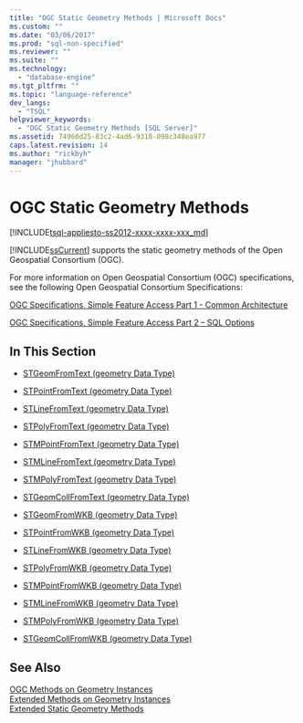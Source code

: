 ```yaml
---
title: "OGC Static Geometry Methods | Microsoft Docs"
ms.custom: ""
ms.date: "03/06/2017"
ms.prod: "sql-non-specified"
ms.reviewer: ""
ms.suite: ""
ms.technology: 
  - "database-engine"
ms.tgt_pltfrm: ""
ms.topic: "language-reference"
dev_langs: 
  - "TSQL"
helpviewer_keywords: 
  - "OGC Static Geometry Methods [SQL Server]"
ms.assetid: 74960d25-83c2-4ad6-9318-098c348ea977
caps.latest.revision: 14
ms.author: "rickbyh"
manager: "jhubbard"
---
```

# OGC Static Geometry Methods
[!INCLUDE[tsql-appliesto-ss2012-xxxx-xxxx-xxx_md](../../../integration-services/system/stored-procedures/includes/tsql-appliesto-ss2012-xxxx-xxxx-xxx-md.md)]

  [!INCLUDE[ssCurrent](../../../advanced-analytics/r-services/includes/sscurrent-md.md)] supports the static geometry methods of the Open Geospatial Consortium (OGC).  
  
 For more information on Open Geospatial Consortium (OGC) specifications, see the following Open Geospatial Consortium Specifications:  
  
 [OGC Specifications, Simple Feature Access Part 1 - Common Architecture](http://go.microsoft.com/fwlink/?LinkId=93627)  
  
 [OGC Specifications, Simple Feature Access Part 2 – SQL Options](http://go.microsoft.com/fwlink/?LinkId=93628)  
  
## In This Section  
  
-   [STGeomFromText &#40;geometry Data Type&#41;](../../../t-sql/spatial/geometry/stgeomfromtext-geometry-data-type.md)  
  
-   [STPointFromText &#40;geometry Data Type&#41;](../../../t-sql/spatial/geometry/stpointfromtext-geometry-data-type.md)  
  
-   [STLineFromText &#40;geometry Data Type&#41;](../../../t-sql/spatial/geometry/stlinefromtext-geometry-data-type.md)  
  
-   [STPolyFromText &#40;geometry Data Type&#41;](../../../t-sql/spatial/geometry/stpolyfromtext-geometry-data-type.md)  
  
-   [STMPointFromText &#40;geometry Data Type&#41;](../../../t-sql/spatial/geometry/stmpointfromtext-geometry-data-type.md)  
  
-   [STMLineFromText &#40;geometry Data Type&#41;](../../../t-sql/spatial/geometry/stmlinefromtext-geometry-data-type.md)  
  
-   [STMPolyFromText &#40;geometry Data Type&#41;](../../../t-sql/spatial/geometry/stmpolyfromtext-geometry-data-type.md)  
  
-   [STGeomCollFromText &#40;geometry Data Type&#41;](../../../t-sql/spatial/geometry/stgeomcollfromtext-geometry-data-type.md)  
  
-   [STGeomFromWKB &#40;geometry Data Type&#41;](../../../t-sql/spatial/geometry/stgeomfromwkb-geometry-data-type.md)  
  
-   [STPointFromWKB &#40;geometry Data Type&#41;](../../../t-sql/spatial/geometry/stpointfromwkb-geometry-data-type.md)  
  
-   [STLineFromWKB &#40;geometry Data Type&#41;](../../../t-sql/spatial/geometry/stlinefromwkb-geometry-data-type.md)  
  
-   [STPolyFromWKB &#40;geometry Data Type&#41;](../../../t-sql/spatial/geometry/stpolyfromwkb-geometry-data-type.md)  
  
-   [STMPointFromWKB &#40;geometry Data Type&#41;](../../../t-sql/spatial/geometry/stmpointfromwkb-geometry-data-type.md)  
  
-   [STMLineFromWKB &#40;geometry Data Type&#41;](../../../t-sql/spatial/geometry/stmlinefromwkb-geometry-data-type.md)  
  
-   [STMPolyFromWKB &#40;geometry Data Type&#41;](../../../t-sql/spatial/geometry/stmpolyfromwkb-geometry-data-type.md)  
  
-   [STGeomCollFromWKB &#40;geometry Data Type&#41;](../../../t-sql/spatial/geometry/stgeomcollfromwkb-geometry-data-type.md)  
  
## See Also  
 [OGC Methods on Geometry Instances](../../../t-sql/spatial/geometry/ogc-methods-on-geometry-instances.md)   
 [Extended Methods on Geometry Instances](../../../t-sql/spatial/geometry/extended-methods-on-geometry-instances.md)   
 [Extended Static Geometry Methods](../../../t-sql/spatial/geometry/extended-static-geometry-methods.md)  
  
  